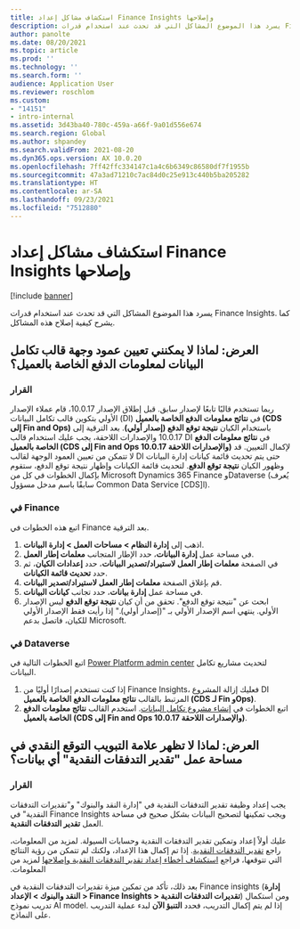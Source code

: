 ```yaml
---
title: استكشاف مشاكل إعداد Finance Insights وإصلاحها
description: يسرد هذا الموضوع المشاكل التي قد تحدث عند استخدام قدرات Finance Insights. كما يشرح كيفية إصلاح هذه المشاكل.
author: panolte
ms.date: 08/20/2021
ms.topic: article
ms.prod: ''
ms.technology: ''
ms.search.form: ''
audience: Application User
ms.reviewer: roschlom
ms.custom:
- "14151"
- intro-internal
ms.assetid: 3d43ba40-780c-459a-a66f-9a01d556e674
ms.search.region: Global
ms.author: shpandey
ms.search.validFrom: 2021-08-20
ms.dyn365.ops.version: AX 10.0.20
ms.openlocfilehash: 7ff42ffc334147c1a4c6b6349c86580df7f1955b
ms.sourcegitcommit: 47a3ad71210c7ac84d0c25e913c440b5ba205282
ms.translationtype: HT
ms.contentlocale: ar-SA
ms.lasthandoff: 09/23/2021
ms.locfileid: "7512880"
---
```

# <a name="troubleshoot-finance-insights-setup-issues"></a>استكشاف مشاكل إعداد Finance Insights وإصلاحها

[!include [banner](../includes/banner.md)]

يسرد هذا الموضوع المشاكل التي قد تحدث عند استخدام قدرات Finance Insights. كما يشرح كيفية إصلاح هذه المشاكل.

## <a name="symptom-why-cant-i-map-the-customer-payment-insights-data-integration-template-destination-column"></a>العرض: لماذا لا يمكنني تعيين عمود وجهة قالب تكامل البيانات لمعلومات الدفع الخاصة بالعميل؟

### <a name="resolution"></a>القرار

ربما تستخدم قالبًا تابعًا لإصدار سابق. قبل إطلاق الإصدار 10.0.17، قام عملاء الإصدار الأولي بتكوين قالب تكامل البيانات (DI) في **نتائج معلومات الدفع الخاصة بالعميل (CDS إلى Fin and Ops)** باستخدام الكيان **نتيجة توقع الدفع (إصدار أولي)**. بعد الترقية إلى 10.0.17 والإصدارات اللاحقة، يجب عليك استخدام قالب DI في **نتائج معلومات الدفع الخاصة بالعميل (CDS إلى Fin and Ops 10.0.17 والإصدارات اللاحقة)** لإكمال التعيين. قد لا تتمكن من تعيين العمود الوجهة لقالب DI حتى يتم تحديث قائمة كيانات إدارة البيانات وظهور الكيان **نتيجة توقع الدفع**. لتحديث قائمة الكيانات وإظهار نتيجة توقع الدفع، ستقوم بإكمال الخطوات في كل من Microsoft Dynamics 365 Finance وDataverse (يُعرف سابقًا باسم مدخل مسؤول Common Data Service \[CDS\]l).

### <a name="in-finance"></a>في Finance

اتبع هذه الخطوات في Finance بعد الترقية.

1. اذهب إلى **إدارة النظام \> مساحات العمل \> إدارة البيانات**.
2. في مساحة عمل **إدارة البيانات**، حدد الإطار المتجانب **معلمات إطار العمل**.
3. في الصفحة **معلمات إطار العمل لاستيراد/تصدير البيانات**، حدد **إعدادات الكيان**، ثم حدد **تحديث قائمة الكيانات**.
4. قم بإغلاق الصفحة **معلمات إطار العمل لاستيراد/تصدير البيانات**.
5. في مساحة عمل **إدارة بيانات**، حدد تجانب **كيانات البيانات**.
6. ابحث عن "نتيجة توقع الدفع". تحقق من أن كيان **نتيجة توقع الدفع** ليس الإصدار الأولي. ينتهي اسم الإصدار الأولي بـ "(إصدار أولي)." إذا رأيت فقط الإصدار الأولي للكيان، فاتصل بدعم Microsoft.

### <a name="in-dataverse"></a>في Dataverse

اتبع الخطوات التالية في [Power Platform admin center](https://admin.powerplatform.microsoft.com/environments) لتحديث مشاريع تكامل البيانات.

1. إذا كنت تستخدم إصدارًا أوليًا من Finance Insights، فعليك إزالة المشروع DI المرتبط بالقالب **نتائج معلومات الدفع الخاصة بالعميل (CDS لـ Fin وOps)‬**.
2. اتبع الخطوات في [إنشاء مشروع تكامل البيانات](create-data-integrate-project.md). استخدم القالب **نتائج معلومات الدفع الخاصة بالعميل (CDS إلى Fin and Ops 10.0.17 والإصدارات اللاحقة)**.

## <a name="symptom-why-doesnt-the-cash-forecast-tab-in-the-cash-flow-forecast-workspace-show-any-data"></a>العرض: لماذا لا تظهر علامة التبويب التوقع النقدي في مساحة عمل "تقدير التدفقات النقدية‬" أي بيانات؟

### <a name="resolution"></a>القرار

يجب إعداد وظيفة تقدير التدفقات النقدية‬ في "إدارة النقد والبنوك‬" و"تقديرات التدفقات النقدية‬" في Finance Insights ويجب تمكينها لتصحيح البيانات بشكل صحيح في مساحة العمل **تقدير التدفقات النقدية‬**.

عليك أولاً إعداد وتمكين تقدير التدفقات النقدية وحسابات السيولة. لمزيد من المعلومات، راجع [‏‫تقدير التدفقات النقدية](../cash-bank-management/cash-flow-forecasting.md). إذا تم إكمال هذا الإعداد، ولكنك لم تتمكن من رؤية النتائج التي تتوقعها، فراجع [استكشاف أخطاء إعداد تقدير التدفقات النقدية وإصلاحها](../cash-bank-management/cash-flow-forecasting-tsg.md) لمزيد من المعلومات.

بعد ذلك، تأكد من تمكين ميزة تقديرات التدفقات النقدية‬ في Finance insights (**إدارة النقد والبنوك‬ \> الإعداد \> Finance Insights \> تقديرات التدفقات النقدية**) ومن استكمال تدريب نموذج AI model. إذا لم يتم إكمال التدريب، فحدد **التنبؤ الآن** لبدء عملية التدريب على النماذج.
